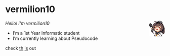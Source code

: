 # vermilion10

</p>
<img align="right" width="10%" src="/media/akiwave.png">
<p>

*Hello! i'm vermilion10*
- I’m a 1st Year Informatic student
- I’m currently learning about Pseudocode

check [th](https://hitungcc.github.io/) [is](https://pgrnow.github.io/) out

